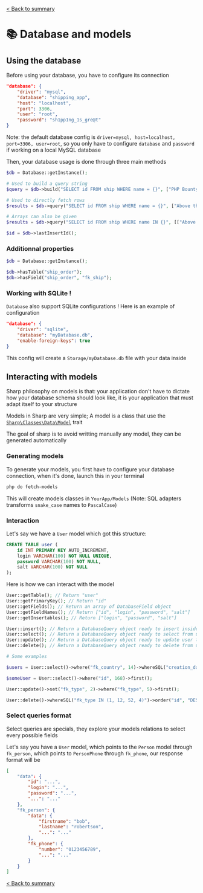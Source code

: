 [< Back to summary](../home.md)

# 📚 Database and models

## Using the database

Before using your database, you have to configure its connection

```json
"database": {
    "driver": "mysql",
    "database": "shipping_app",
    "host": "localhost",
    "port": 3306,
    "user": "root",
    "password": "sh1pp1ng_1s_gre@t"
}
```

Note: the default database config is `driver=mysql, host=localhost, port=3306, user=root`, so you only have to
configure `database` and `password` if working on a local MySQL database

Then, your database usage is done through three main methods

```php
$db = Database::getInstance();

# Used to build a query string
$query = $db->build("SELECT id FROM ship WHERE name = {}", ["PHP Bounty"]);

# Used to directly fetch rows
$results = $db->query("SELECT id FROM ship WHERE name = {}", ["Above the code"]);

# Arrays can also be given
$results = $db->query("SELECT id FROM ship WHERE name IN {}", [["Above the code", "PHP Bounty"]]);

$id = $db->lastInsertId();
```

### Additionnal properties

```php
$db = Database::getInstance();

$db->hasTable("ship_order");
$db->hasField("ship_order", "fk_ship");
```

### Working with SQLite !

`Database` also support SQLite configurations ! Here is an example of configuration

```json
"database": {
    "driver": "sqlite",
    "database": "myDatabase.db",
    "enable-foreign-keys": true
}
```

This config will create a `Storage/myDatabase.db` file with your data inside

## Interacting with models

Sharp philosophy on models is that: your application don't have to dictate how your database
schema should look like, it is your application that must adapt itself to your structure

Models in Sharp are very simple; A model is a class that use the
[`Sharp\Classes\Data\Model`](../../Classes/Data/Model.php) trait

The goal of sharp is to avoid writting manually any model, they can be generated automatically

### Generating models

To generate your models, you first have to configure your database connection, when it's done,
launch this in your terminal

```bash
php do fetch-models
```

This will create models classes in `YourApp/Models`
(Note: SQL adapters transforms `snake_case` names to `PascalCase`)

### Interaction

Let's say we have a `User` model which got this structure:
```sql
CREATE TABLE user (
    id INT PRIMARY KEY AUTO_INCREMENT,
    login VARCHAR(100) NOT NULL UNIQUE,
    password VARCHAR(100) NOT NULL,
    salt VARCHAR(100) NOT NULL
);
```

Here is how we can interact with the model

```php
User::getTable(); // Return "user"
User::getPrimaryKey(); // Return "id"
User::getFields(); // Return an array of DatabaseField object
User::getFieldNames(); // Return ["id", "login", "password", "salt"]
User::getInsertables(); // Return ["login", "password", "salt"]

User::insert(); // Return a DatabaseQuery object ready to insert inside user table
User::select(); // Return a DatabaseQuery object ready to select from user table
User::update(); // Return a DatabaseQuery object ready to update user table
User::delete(); // Return a DatabaseQuery object ready to delete from user table

# Some examples

$users = User::select()->where("fk_country", 14)->whereSQL("creation_date > DATESUB(NOW(), INTERVAL 3 MONTH)")->limit(5)->fetch();

$someUser = User::select()->where("id", 168)->first();

User::update()->set("fk_type", 2)->where("fk_type", 5)->first();

User::delete()->whereSQL("fk_type IN (1, 12, 52, 4)")->order("id", "DESC")->fetch();
```

### Select queries format

Select queries are specials, they explore your models relations to select every possible fields

Let's say you have a `User` model, which points to the `Person` model through `fk_person`, which
points to `PersonPhone` through `fk_phone`, our response format will be

```json
[
    "data": {
        "id": "...",
        "login": "...",
        "password": "...",
        "...": "..."
    },
    "fk_person": {
        "data": {
            "firstname": "bob",
            "lastname": "robertson",
            "...": "..."
        },
        "fk_phone": {
            "number": "0123456789",
            "...": "..."
        }
    }
]
```

[< Back to summary](../home.md)